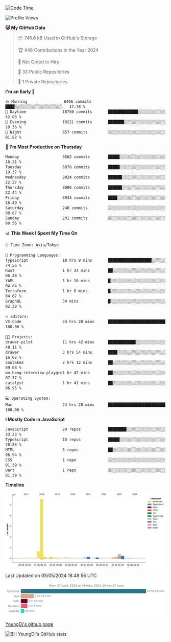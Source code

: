 <!--START_SECTION:waka-->
![Code Time](http://img.shields.io/badge/Code%20Time-644%20hrs%2046%20mins-blue)

![Profile Views](http://img.shields.io/badge/Profile%20Views-0-blue)

**🐱 My GitHub Data** 

> 📦 745.6 kB Used in GitHub's Storage 
 > 
> 🏆 446 Contributions in the Year 2024
 > 
> 🚫 Not Opted to Hire
 > 
> 📜 33 Public Repositories 
 > 
> 🔑 1 Private Repositories 
 > 
**I'm an Early 🐤** 

```text
🌞 Morning                6406 commits        ████░░░░░░░░░░░░░░░░░░░░░   17.78 % 
🌆 Daytime                18750 commits       █████████████░░░░░░░░░░░░   52.03 % 
🌃 Evening                10221 commits       ███████░░░░░░░░░░░░░░░░░░   28.36 % 
🌙 Night                  657 commits         ░░░░░░░░░░░░░░░░░░░░░░░░░   01.82 % 
```
📅 **I'm Most Productive on Thursday** 

```text
Monday                   6562 commits        █████░░░░░░░░░░░░░░░░░░░░   18.21 % 
Tuesday                  6978 commits        █████░░░░░░░░░░░░░░░░░░░░   19.37 % 
Wednesday                8024 commits        ██████░░░░░░░░░░░░░░░░░░░   22.27 % 
Thursday                 8086 commits        ██████░░░░░░░░░░░░░░░░░░░   22.44 % 
Friday                   5943 commits        ████░░░░░░░░░░░░░░░░░░░░░   16.49 % 
Saturday                 240 commits         ░░░░░░░░░░░░░░░░░░░░░░░░░   00.67 % 
Sunday                   201 commits         ░░░░░░░░░░░░░░░░░░░░░░░░░   00.56 % 
```


📊 **This Week I Spent My Time On** 

```text
🕑︎ Time Zone: Asia/Tokyo

💬 Programming Languages: 
TypeScript               18 hrs 9 mins       ███████████████████░░░░░░   74.56 % 
Rust                     1 hr 34 mins        ██░░░░░░░░░░░░░░░░░░░░░░░   06.48 % 
YAML                     1 hr 10 mins        █░░░░░░░░░░░░░░░░░░░░░░░░   04.84 % 
Terraform                1 hr 8 mins         █░░░░░░░░░░░░░░░░░░░░░░░░   04.67 % 
GraphQL                  34 mins             █░░░░░░░░░░░░░░░░░░░░░░░░   02.38 % 

🔥 Editors: 
VS Code                  24 hrs 20 mins      █████████████████████████   100.00 % 

🐱‍💻 Projects: 
drawer-pilot             11 hrs 42 mins      ████████████░░░░░░░░░░░░░   48.11 % 
drawer                   3 hrs 54 mins       ████░░░░░░░░░░░░░░░░░░░░░   16.02 % 
zoolake2                 2 hrs 12 mins       ██░░░░░░░░░░░░░░░░░░░░░░░   09.08 % 
wo-heng-interview-playgro1 hr 47 mins        ██░░░░░░░░░░░░░░░░░░░░░░░   07.37 % 
catalyst                 1 hr 41 mins        ██░░░░░░░░░░░░░░░░░░░░░░░   06.95 % 

💻 Operating System: 
Mac                      24 hrs 20 mins      █████████████████████████   100.00 % 
```

**I Mostly Code in JavaScript** 

```text
JavaScript               24 repos            ████████░░░░░░░░░░░░░░░░░   33.33 % 
TypeScript               15 repos            █████░░░░░░░░░░░░░░░░░░░░   20.83 % 
HTML                     5 repos             ██░░░░░░░░░░░░░░░░░░░░░░░   06.94 % 
CSS                      1 repo              ░░░░░░░░░░░░░░░░░░░░░░░░░   01.39 % 
Dart                     1 repo              ░░░░░░░░░░░░░░░░░░░░░░░░░   01.39 % 
```



**Timeline**

![Lines of Code chart](https://raw.githubusercontent.com/Youngdi/Youngdi/master/assets/bar_graph.png)


 Last Updated on 05/05/2024 18:48:56 UTC
<!--END_SECTION:waka-->

![wakatime](./images/stat.svg)

[YoungDi's github page](https://youngdi.github.io)

![Bill YoungDi's GitHub stats](https://github-readme-stats.vercel.app/api?username=youngdi&count_private=true&show_icons=true)
